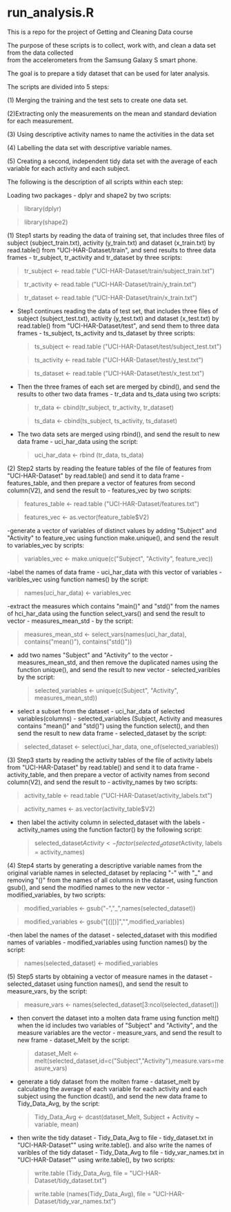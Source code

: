 # run_analysis.R
This is a repo for the project of Getting and Cleaning Data course

The purpose of these scripts is to collect, work with, and clean a data set from the data collected  
from the accelerometers from the Samsung Galaxy S smart phone.

The goal is to prepare a tidy dataset that can be used for later analysis. 

The scripts are divided into 5 steps:

(1) Merging the training and the test sets to create one data set.

(2)Extracting only the measurements on the mean and standard deviation for each measurement. 

(3) Using descriptive activity names to name the activities in the data set

(4) Labelling the data set with descriptive variable names. 

(5) Creating a second, independent tidy data set with the average of each variable for each activity and each subject. 

The following is the description of all scripts within each step: 

  <start of scripts>

Loading two packages - dplyr and shape2 by two scripts: 

  > library(dplyr) 
  
  > library(shape2)

(1) Step1 starts by reading the data of training set, that includes three files of subject (subject_train.txt), activity (y_train.txt) and dataset (x_train.txt) by read.table() from "UCI-HAR-Dataset/train", and send results to three data frames -  tr_subject, tr_activity and tr_dataset by three scripts:

  > tr_subject <- read.table ("UCI-HAR-Dataset/train/subject_train.txt")
  
  > tr_activity <- read.table ("UCI-HAR-Dataset/train/y_train.txt")
  
  > tr_dataset <- read.table ("UCI-HAR-Dataset/train/x_train.txt")

- Step1 continues reading the data of test set, that includes three files of subject (subject_test.txt), activity (y_test.txt) and dataset (x_test.txt) by read.table() from "UCI-HAR-Dataset/test", and send them to three data frames -  ts_subject, ts_activity and ts_dataset by three scripts:

  > ts_subject <- read.table ("UCI-HAR-Dataset/test/subject_test.txt")
  
  > ts_activity <- read.table ("UCI-HAR-Dataset/test/y_test.txt")
  
  > ts_dataset <- read.table ("UCI-HAR-Dataset/test/x_test.txt")

- Then the three frames of each set are merged by cbind(), and send the results to other two data frames - tr_data and ts_data using two scripts:
  
  > tr_data <- cbind(tr_subject, tr_activity, tr_dataset)
  
  > ts_data <- cbind(ts_subject, ts_activity, ts_dataset)

- The two data sets are merged using rbind(), and send the result to new data frame - uci_har_data using the script: 

  > uci_har_data <- rbind (tr_data, ts_data)

(2) Step2 starts by reading the feature tables of the file of features from "UCI-HAR-Dataset" by read.table() 
and send it to data frame - features_table, and then prepare a vector of features from second column(V2), 
and send the result to - features_vec by two scripts:

  > features_table <- read.table ("UCI-HAR-Dataset/features.txt")
  
  > features_vec <- as.vector(feature_table$V2)

-generate a vector of variables of distinct values by adding "Subject" and "Activity" to feature_vec using function make.unique(), and send the result to variables_vec by scripts:

   > variables_vec <- make.unique(c("Subject", "Activity", feature_vec))

-label the names of data frame - uci_har_data with this vector of variables - varibles_vec using function names() by the script:

  > names(uci_har_data) <- variables_vec
  
-extract the measures which contains "main()" and "std()" from the names of hci_har_data using the function select_vars() and send the result to vector - measures_mean_std - by the script: 

 > measures_mean_std <- select_vars(names(uci_har_data), contains("mean()"), contains("std()"))

- add two names "Subject" and "Activity" to the vector - measures_mean_std, and then remove the duplicated names using the function unique(), and send the result to new vector - selected_varibles by the script:

  > selected_variables <- unique(c(Subject", "Activity", measures_mean_std))

- select a subset from the dataset - uci_har_data of selected variables(columns)  - selected_variables (Subject, Activity and measures contains "mean()" and "std()") using the function select(), and then send the result to new data frame - selected_dataset by the script:

 > selected_dataset <- select(uci_har_data, one_of(selected_variables))

(3) Step3 starts by reading the activity tables of the file of activity labels from "UCI-HAR-Dataset" by read.table() 
and send it to data frame - activity_table, and then prepare a vector of activity names from second column(V2), 
and send the result to - activity_names by two scripts:

  > activity_table <- read.table ("UCI-HAR-Dataset/activity_labels.txt")

  > activity_names <- as.vector(activity_table$V2)

- then label the activity column in selected_dataset with the labels - activity_names using the function factor() by the following script: 

   > selected_dataset$Activity <- factor (selected_dataset$Activity, labels = activity_names)

(4) Step4 starts by generating a descriptive variable names from the original variable names in selected_dataset by replacing "-" with "_" and removing "()" from the names of all columns in the dataset, using function gsub(), and send the modified names to the new vector - modified_variables, by two scripts:

  > modified_variables <- gsub("-","_",names(selected_dataset))
 
  > modified_variables <- gsub("[(][)]","",modified_variables)

-then label the names of the dataset  - selected_dataset with this modified names of variables - modified_variables using function names() by the script:

  > names(selected_dataset) <- modified_variables

(5) Step5 starts by obtaining a vector of measure names in the dataset - selected_dataset using function names(), and send the result to measure_vars, by the script: 

  > measure_vars <- names(selected_dataset[3:ncol(selected_dataset)])
 
- then convert the dataset into a molten data frame using function melt() when the id includes two variables of "Subject" and "Activity", and the measure variables are the vector - measure_vars, and send the result to new frame - dataset_Melt by the script:

  > dataset_Melt <- melt(selected_dataset,id=c("Subject","Activity"),measure.vars=measure_vars)

- generate a tidy dataset from the molten frame - dataset_melt by calculating the average of each variable for each activity and each subject using the function dcast(), and send the new data frame to Tidy_Data_Avg, by the script:

  > Tidy_Data_Avg <- dcast(dataset_Melt, Subject + Activity ~ variable, mean)

- then write the tidy dataset - Tidy_Data_Avg to file - tidy_dataset.txt in "UCI-HAR-Dataset"" using write.table(). 
and also write the names of varibles of the tidy dataset - Tidy_Data_Avg to file - tidy_var_names.txt in "UCI-HAR-Dataset"" 
using write.table(), by two scripts:

  > write.table  (Tidy_Data_Avg, file = "UCI-HAR-Dataset/tidy_dataset.txt")
 
  > write.table  (names(Tidy_Data_Avg), file = "UCI-HAR-Dataset/tidy_var_names.txt")
  
  <End of Scripts>
